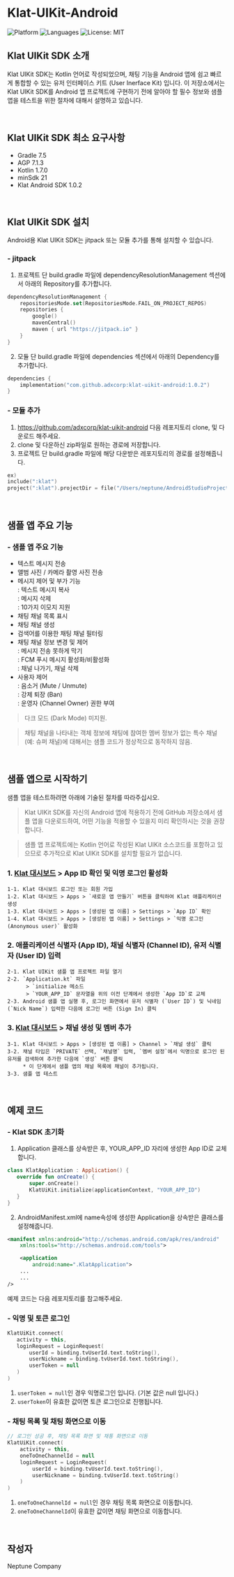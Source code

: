 
# Klat-UIKit-Android

![Platform](https://img.shields.io/badge/platform-Android-green.svg)
![Languages](https://img.shields.io/badge/language-Kotlin-purple.svg)
![License: MIT](https://img.shields.io/badge/License-MIT-yellow.svg)

## Klat UIKit SDK  소개

Klat UIKit SDK는 Kotlin 언어로 작성되었으며, 채팅 기능을 Android 앱에 쉽고 빠르게 통합할 수 있는 유저 인터페이스 키트 (User Inerface Kit) 입니다. 이 저장소에서는 Klat UIKit SDK를 Android 앱 프로젝트에 구현하기 전에 알아야 할 필수 정보와 샘플 앱을 테스트을 위한 절차에 대해서 설명하고 있습니다.

<br />

## Klat UIKit SDK 최소 요구사항

- Gradle 7.5
- AGP 7.1.3
- Kotlin 1.7.0
- minSdk 21
- Klat Android SDK 1.0.2

<br />

## Klat UIKit SDK 설치
Android용 Klat UIKit SDK는 jitpack 또는 모듈 추가를 통해 설치할 수 있습니다.

 ### - jitpack 
1. 프로젝트 단 build.gradle 파일에 dependencyResolutionManagement 섹션에서 아래의 Repository를 추가합니다.
```kotlin
dependencyResolutionManagement {
    repositoriesMode.set(RepositoriesMode.FAIL_ON_PROJECT_REPOS)
    repositories {
        google()
        mavenCentral()
        maven { url "https://jitpack.io" }
    }
}
```

2. 모듈 단 build.gradle 파일에 dependencies 섹션에서 아래의 Dependency를 추가합니다.
```kotlin
dependencies {
    implementation("com.github.adxcorp:klat-uikit-android:1.0.2")
}
```

### - 모듈 추가
1. https://github.com/adxcorp/klat-uikit-android 다음 레포지토리 clone, 및 다운로드 해주세요.
1. clone 및 다운하신 zip파일로 원하는 경로에 저장합니다.
2. 프로젝트 단 build.gradle 파일에 해당 다운받은 레포지토리의 경로를 설정해줍니다.
```kotlin
ex)
include(":klat")
project(":klat").projectDir = file("/Users/neptune/AndroidStudioProjects/klat-uikit-android/app")
```

<br />

## 샘플 앱 주요 기능

### - 샘플 앱 주요 기능
- 텍스트 메시지 전송
- 앨범 사진 / 카메라 촬영 사진 전송
- 메시지 제어 및 부가 기능
    <br />: 텍스트 메시지 복사 
    <br />: 메시지 삭제 
    <br />: 10가지 이모지 지원
- 채팅 채널 목록 표시 
- 채팅 채널 생성
- 검색어를 이용한 채팅 채널 필터링
- 채팅 채널 정보 변경 및 제어
    <br />: 메시지 전송 못하게 막기 
    <br />: FCM 푸시 메시지 활성화/비활성화
    <br />: 채널 나가기, 채널 삭제
- 사용자 제어 
    <br />: 음소거  (Mute / Unmute)
    <br />: 강제 퇴장 (Ban)
    <br />: 운영자 (Channel Owner) 권한 부여
    
> 다크 모드 (Dark Mode) 미지원. 

> 채팅 채널을 나타내는 객체 정보에 채팅에 참여한 멤버 정보가 없는 특수 채널 (예: 슈퍼 채널)에 대해서는 샘플 코드가 정상적으로 동작하지 않음. 

<br />

## 샘플 앱으로 시작하기
샘플 앱을 테스트하려면 아래에 기술된 절차를 따라주십시오.
>Klat UIKit SDK를 자신의 Android 앱에 적용하기 전에 GitHub 저장소에서 샘플 앱을 다운로드하여, 어떤 기능을 적용할 수 있을지 미리 확인하시는 것을 권장합니다.

>샘플 앱 프로젝트에는 Kotlin 언어로 작성된 Klat UIKit 소스코드를 포함하고 있으므로 추가적으로 Klat UIKit SDK를 설치할 필요가 없습니다.

### 1. [Klat 대시보드](https://www.klat.kr/) > App ID 확인 및 익명 로그인 활성화
```
1-1. Klat 대시보드 로그인 또는 회원 가입
1-2. Klat 대시보드 > Apps > `새로운 앱 만들기` 버튼을 클릭하여 Klat 애플리케이션 생성
1-3. Klat 대시보드 > Apps > [생성된 앱 이름] > Settings > `App ID` 확인
1-4. Klat 대시보드 > Apps > [생성된 앱 이름] > Settings > `익명 로그인 (Anonymous user)` 활성화
```
### 2. 애플리케이션 식별자 (App ID), 채널 식별자 (Channel ID), 유저 식별자 (User ID) 입력
```
2-1. Klat UIKit 샘플 앱 프로젝트 파일 열기
2-2. `Application.kt` 파일 
      > `initialize 메소드 
      > `YOUR_APP_ID` 문자열을 위의 이전 단계에서 생성한 `App ID`로 교체
2-3. Android 샘플 앱 실행 후, 로그인 화면에서 유저 식별자 (`User ID`) 및 닉네임 (`Nick Name`) 입력한 다음에 로그인 버튼 (Sign In) 클릭
```

### 3. [Klat 대시보드](https://www.klat.kr/) > 채널 생성 및 멤버 추가
```
3-1. Klat 대시보드 > Apps > [생성된 앱 이름] > Channel > `채널 생성` 클릭
3-2. 채널 타입은 `PRIVATE` 선택, `채널명` 입력, `멤버 설정`에서 익명으로 로그인 된 유저를 검색하여 추가한 다음에 `생성` 버튼 클릭
     * 이 단계에서 샘플 앱의 채널 목록에 채널이 추가됩니다.
3-3. 샘플 앱 테스트
```
<br />

## 예제 코드 

### - Klat SDK 초기화 
1. Application 클래스를 상속받은 후, YOUR_APP_ID 자리에 생성한 App ID로 교체합니다.
 ```kotlin
class KlatApplication : Application() {
    override fun onCreate() {
        super.onCreate()
        KlatUiKit.initialize(applicationContext, "YOUR_APP_ID")
    }
}
```

2. AndroidManifest.xml에 name속성에 생성한 Application을 상속받은 클래스를 설정해줍니다.
```xml
<manifest xmlns:android="http://schemas.android.com/apk/res/android"
    xmlns:tools="http://schemas.android.com/tools">

    <application
        android:name=".KlatApplication">
    ...
    ...
/>
```

예제 코드는 다음 레포지토리를 참고해주세요.

### - 익명 및 토큰 로그인
 ```kotlin
KlatUiKit.connect(
    activity = this,
    loginRequest = LoginRequest(
        userId = binding.tvUserId.text.toString(),
        userNickname = binding.tvUserId.text.toString(),
        userToken = null
    )
)
```
1. `userToken = null`인 경우 익명로그인 입니다. (기본 값은 null 입니다.)
2. `userToken`이 유효한 값이면 토큰 로그인으로 진행됩니다.

### - 채팅 목록 및 채팅 화면으로 이동
```kotlin                
// 로그인 성공 후, 채팅 목록 화면 및 채통 화면으로 이동
KlatUiKit.connect(
    activity = this,
    oneToOneChannelId = null
    loginRequest = LoginRequest(
        userId = binding.tvUserId.text.toString(),
        userNickname = binding.tvUserId.text.toString()
    )
)
```
1. `oneToOneChannelId = null`인 경우 채팅 목록 화면으로 이동합니다.
2. `oneToOneChannelId`이 유효한 값이면 채팅 화면으로 이동합니다.

<br />

## 작성자

Neptune Company

<br />

